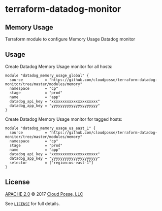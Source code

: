 # terraform-datadog-monitor
## Memory Usage

Terraform module to configure Memory Usage Datadog monitor


## Usage

Create Datadog Memory Usage monitor for all hosts:

```hcl
module "datadog_memory_usage_global" {
  source          = "https://github.com/cloudposse/terraform-datadog-monitor/tree/master/modules/memory"
  namespace       = "cp"
  stage           = "prod"
  name            = "app"
  datadog_api_key = "xxxxxxxxxxxxxxxxxxxxx"
  datadog_app_key = "yyyyyyyyyyyyyyyyyyyyy"
}
```

Create Datadog Memory Usage monitor for tagged hosts:

```hcl
module "datadog_memory_usage_us_east_1" {
  source          = "https://github.com/cloudposse/terraform-datadog-monitor/tree/master/modules/memory"
  namespace       = "cp"
  stage           = "prod"
  name            = "app"
  datadog_api_key = "xxxxxxxxxxxxxxxxxxxxx"
  datadog_app_key = "yyyyyyyyyyyyyyyyyyyyy"
  selector        = ["region:us-east-1"]
}
```



## License

[APACHE 2.0](LICENSE) © 2017 [Cloud Posse, LLC](https://cloudposse.com)

See [`LICENSE`](LICENSE) for full details.
